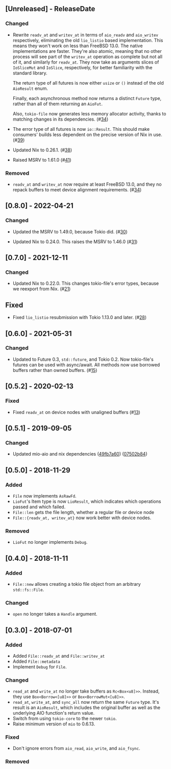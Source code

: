 ## [Unreleased] - ReleaseDate

### Changed

- Rewrite `readv_at` and `writev_at` in terms of `aio_readv` and `aio_writev`
  respectively, eliminating the old `lio_listio` based implementation.  This
  means they won't work on less than FreeBSD 13.0.  The native implementations
  are faster.  They're also atomic, meaning that no other process will see part
  of the `writev_at` operation as complete but not all of it, and similarly for
  `readv_at`.  They now take as arguments slices of `IoSliceMut` and `IoSlice`,
  respectively, for better familiarity with the standard library.

  The return type of all futures is now either `usize` or `()` instead of the
  old `AioResult` enum.

  Finally, each asynchronous method now returns a distinct `Future` type,
  rather than all of them returning an `AioFut`.

  Also, `tokio-file` now generates less memory allocator activity, thanks to
  matching changes in its dependencies.
  (#[34](https://github.com/asomers/tokio-file/pull/34))

- The error type of all futures is now `io::Result`.  This should make
  consumers' builds less dependent on the precise version of Nix in use.
  (#[39](https://github.com/asomers/tokio-file/pull/39))

- Updated Nix to 0.26.1.
  (#[38](https://github.com/asomers/tokio-file/pull/38))

- Raised MSRV to 1.61.0
  (#[41](https://github.com/asomers/tokio-file/pull/41))

### Removed

- `readv_at` and `writev_at` now require at least FreeBSD 13.0, and they no
  repack buffers to meet device alignment requirements.
  (#[34](https://github.com/asomers/tokio-file/pull/34))

## [0.8.0] - 2022-04-21

### Changed

- Updated the MSRV to 1.49.0, because Tokio did.
  (#[30](https://github.com/asomers/tokio-file/pull/30))

- Updated Nix to 0.24.0.  This raises the MSRV to 1.46.0
  (#[31](https://github.com/asomers/tokio-file/pull/31))

## [0.7.0] - 2021-12-11

### Changed

- Updated Nix to 0.22.0.  This changes tokio-file's error types, because we
  reexport from Nix.
  (#[21](https://github.com/asomers/tokio-file/pull/21))

## Fixed

- Fixed `lio_listio` resubmission with Tokio 1.13.0 and later.
  (#[28](https://github.com/asomers/tokio-file/pull/28))

## [0.6.0] - 2021-05-31
### Changed
- Updated to Future 0.3, `std::future`, and Tokio 0.2.  Now tokio-file's
  futures can be used with async/await.  All methods now use borrowed buffers
  rather than owned buffers.
  (#[15](https://github.com/asomers/tokio-file/pull/15))

## [0.5.2] - 2020-02-13
### Fixed
- Fixed `readv_at` on device nodes with unaligned buffers
  (#[13](https://github.com/asomers/tokio-file/pull/13))


## [0.5.1] - 2019-09-05

### Changed
- Updated mio-aio and nix dependencies
  ([49fb7a60](https://github.com/asomers/tokio-file/commit/49fb7a6044cf6954d228b9f4b9497845741b6258))
  ([07502b84](https://github.com/asomers/tokio-file/commit/07502b84c38039c22741395211a7e0a722a6fb52))

## [0.5.0] - 2018-11-29
### Added
- `File` now implements `AsRawFd`.
- `LioFut`'s Item type is now `LioResult`, which indicates which operations
  passed and which failed.
- `File::len` gets the file length, whether a regular file or device node
- `File::{readv_at, writev_at}` now work better with device nodes.

### Removed
- `LioFut` no longer implements `Debug`.

## [0.4.0] - 2018-11-11

### Added
- `File::new` allows creating a tokio file object from an arbitrary
  `std::fs::File`.

### Changed
- `open` no longer takes a `Handle` argument.

## [0.3.0] - 2018-07-01
### Added
- Added `File::readv_at` and `File::writev_at`
- Added `File::metadata`
- Implement `Debug` for `File`.

### Changed
- `read_at` and `write_at` no longer take buffers as `Rc<Box<u8]>>`.  Instead,
  they use `Box<Borrow<[u8]>>` or `Box<BorrowMut<[u8]>>`.
- `read_at`, `write_at`, and `sync_all` now return the same `Future` type.
  It's result is an `AioResult`, which includes the original buffer as well as
  the underlying AIO function's return value.
- Switch from using `tokio-core` to the newer `tokio`.
- Raise minimum version of `mio` to 0.6.13.

### Fixed
- Don't ignore errors from `aio_read`, `aio_write`, and `aio_fsync`.

### Removed
